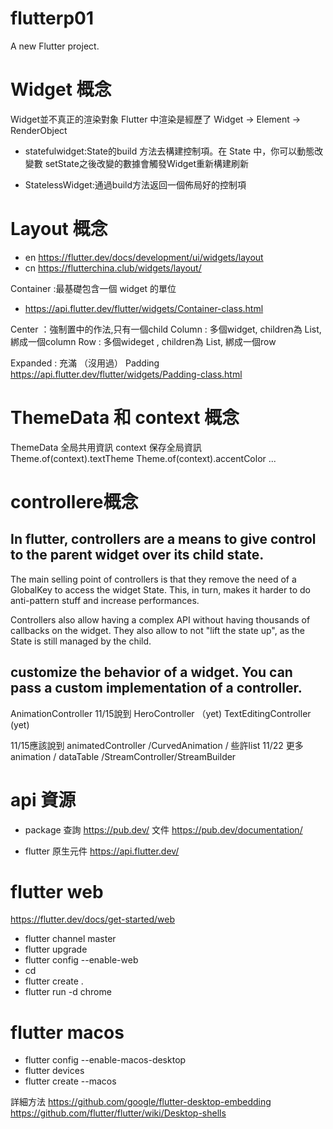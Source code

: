 # flutterp01

A new Flutter project.

# Widget 概念

Widget並不真正的渲染對象
Flutter 中渲染是經歷了   Widget -> Element  -> RenderObject 

- statefulwidget:State的build 方法去構建控制項。在 State 中，你可以動態改變數 setState之後改變的數據會觸發Widget重新構建刷新

- StatelessWidget:通過build方法返回一個佈局好的控制項


# Layout 概念


- en https://flutter.dev/docs/development/ui/widgets/layout
- cn https://flutterchina.club/widgets/layout/

Container :最基礎包含一個 widget 的單位
- https://api.flutter.dev/flutter/widgets/Container-class.html

Center ：強制置中的作法,只有一個child
Column : 多個widget, children為 List<Widget>, 綁成一個column
Row : 多個wideget , children為 List<Widget>, 綁成一個row

Expanded : 充滿 （沒用過）
Padding  https://api.flutter.dev/flutter/widgets/Padding-class.html


# ThemeData  和 context 概念

ThemeData 全局共用資訊 
context 保存全局資訊
Theme.of(context).textTheme 
Theme.of(context).accentColor
...

# controllere概念
## In flutter, controllers are a means to give control to the parent widget over its child state.
  The main selling point of controllers is that they remove the need of a GlobalKey to access the widget   State. This, in turn, makes it harder to do anti-pattern stuff and increase performances.

   Controllers also allow having a complex API without having thousands of callbacks on the widget. They also allow to not "lift the state up", as the State is still managed by the child.

## customize the behavior of a widget. You can pass a custom implementation of a controller.

AnimationController 11/15說到
HeroController （yet)
TextEditingController (yet)


11/15應該說到 animatedController /CurvedAnimation  / 些許list 
11/22  更多animation / dataTable /StreamController/StreamBuilder





# api 資源
- package  查詢 https://pub.dev/ 
           文件 https://pub.dev/documentation/

- flutter 原生元件 https://api.flutter.dev/






# flutter web
https://flutter.dev/docs/get-started/web

- flutter channel master 
- flutter upgrade 
- flutter config --enable-web 
- cd <into project directory> 
- flutter create . 
- flutter run -d chrome

# flutter macos

- flutter config --enable-macos-desktop
- flutter devices
- flutter create  --macos <project directory>

詳細方法
https://github.com/google/flutter-desktop-embedding
https://github.com/flutter/flutter/wiki/Desktop-shells


